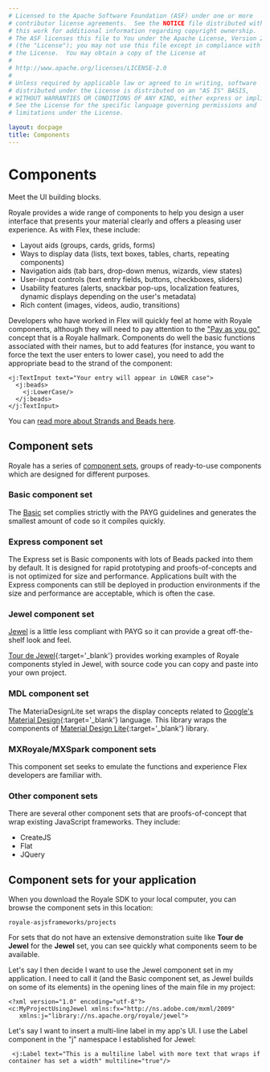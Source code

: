 ```yaml
---
# Licensed to the Apache Software Foundation (ASF) under one or more
# contributor license agreements.  See the NOTICE file distributed with
# this work for additional information regarding copyright ownership.
# The ASF licenses this file to You under the Apache License, Version 2.0
# (the "License"); you may not use this file except in compliance with
# the License.  You may obtain a copy of the License at
# 
# http://www.apache.org/licenses/LICENSE-2.0
# 
# Unless required by applicable law or agreed to in writing, software
# distributed under the License is distributed on an "AS IS" BASIS,
# WITHOUT WARRANTIES OR CONDITIONS OF ANY KIND, either express or implied.
# See the License for the specific language governing permissions and
# limitations under the License.

layout: docpage
title: Components
---
```

# Components

Meet the UI building blocks.

Royale provides a wide range of components to help you design a user interface that presents your material clearly and offers a pleasing user experience. As with Flex, these include:

  * Layout aids (groups, cards, grids, forms)
  * Ways to display data (lists, text boxes, tables, charts, repeating components)
  * Navigation aids (tab bars, drop-down menus, wizards, view states)
  * User-input controls (text entry fields, buttons, checkboxes, sliders)
  * Usability features (alerts, snackbar pop-ups, localization features, dynamic displays depending on the user's metadata)
  * Rich content (images, videos, audio, transitions)

Developers who have worked in Flex will quickly feel at home with Royale components, although they will need to pay attention to the ["Pay as you go"](welcome/features/payg.html) concept that is a Royale hallmark. Components do well the basic functions associated with their names, but to add features (for instance, you want to force the text the user enters to lower case), you need to add the appropriate bead to the strand of the component:

```as3 
<j:TextInput text="Your entry will appear in LOWER case">
  <j:beads>
    <j:LowerCase/>
  </j:beads>
</j:TextInput>
```

You can [read more about Strands and Beads here](welcome/features/strands-and-beads.html).

## Component sets
Royale has a series of [component sets](component-sets.html), groups of ready-to-use components which are designed for different purposes.

### Basic component set
The [Basic](component-sets/basic.html) set complies strictly with the PAYG guidelines and generates the smallest amount of code so it compiles quickly.

### Express component set
The Express set is Basic components with lots of Beads packed into them by default. It is designed for rapid prototyping and proofs-of-concepts and is not optimized for size and performance. Applications built with the Express components can still be deployed in production environments if the size and performance are acceptable, which is often the case.

### Jewel component set
[Jewel](component-sets/jewel.html) is a little less compliant with PAYG so it can provide a great off-the-shelf look and feel. 

[Tour de Jewel](https://royale.apache.org/tourdejewel/){:target='_blank'} provides working examples of Royale components styled in Jewel, with source code you can copy and paste into your own project.

### MDL component set
The MateriaDesignLite set wraps the display concepts related to [Google's Material Design](https://en.wikipedia.org/wiki/Material_Design){:target='_blank'} language. This library wraps the components of [Material Design Lite](https://getmdl.io/components/index.html){:target='_blank'} library.

### MXRoyale/MXSpark component sets
This component set seeks to emulate the functions and experience Flex developers are familiar with.

### Other component sets
There are several other component sets that are proofs-of-concept that wrap existing JavaScript frameworks. They include:

 * CreateJS
 * Flat
 * JQuery
 
 ## Component sets for your application
 When you download the Royale SDK to your local computer, you can browse the component sets in this location: 
 
 `royale-asjsframeworks/projects`
 
 For sets that do not have an extensive demonstration suite like __Tour de Jewel__ for the __Jewel__ set, you can see quickly what components seem to be available.
 
 Let's say I then decide I want to use the Jewel component set in my application. I need to call it (and the Basic component set, as Jewel builds on some of its elements) in the opening lines of the main file in my project:
 
 ```mxml
 <?xml version="1.0" encoding="utf-8"?>
 <c:MyProjectUsingJewel xmlns:fx="http://ns.adobe.com/mxml/2009" 
	xmlns:j="library://ns.apache.org/royale/jewel">
 ```

Let's say I want to insert a multi-line label in my app's UI. I use the Label component in the "j" namespace I established for Jewel:
 
```mxml
 <j:Label text="This is a multiline label with more text that wraps if container has set a width" multiline="true"/>
```

